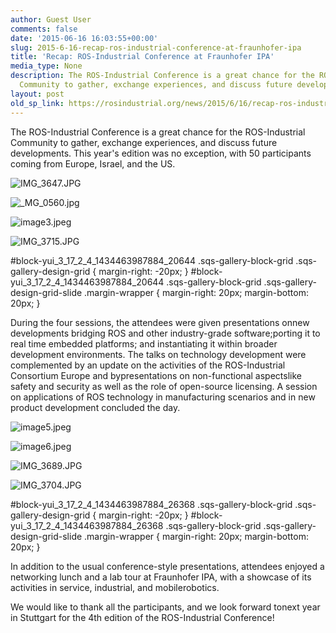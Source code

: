 ```yaml
---
author: Guest User
comments: false
date: '2015-06-16 16:03:55+00:00'
slug: 2015-6-16-recap-ros-industrial-conference-at-fraunhofer-ipa
title: 'Recap: ROS-Industrial Conference at Fraunhofer IPA'
media_type: None
description: The ROS-Industrial Conference is a great chance for the ROS-Industrial
  Community to gather, exchange experiences, and discuss future developments. ...
layout: post
old_sp_link: https://rosindustrial.org/news/2015/6/16/recap-ros-industrial-conference-at-fraunhofer-ipa
---
```


The ROS-Industrial Conference is a great chance for the ROS-Industrial Community to gather, exchange experiences, and discuss future developments. This year's edition was no exception, with 50 participants coming from Europe, Israel, and the US.

![IMG_3647.JPG](https://images.squarespace-cdn.com/content/v1/51df34b1e4b08840dcfd2841/1434478866588-JREI8Q1LJA3KQE3I8OEY/IMG_3647.JPG)

![_MG_0560.jpg](https://images.squarespace-cdn.com/content/v1/51df34b1e4b08840dcfd2841/1434479054208-WYVSIW0QQHIQP1M943TU/_MG_0560.jpg)

![image3.jpeg](https://images.squarespace-cdn.com/content/v1/51df34b1e4b08840dcfd2841/1434468930051-HDQZ1N6CMICWHDYEFDK9/image3.jpeg)

![IMG_3715.JPG](https://images.squarespace-cdn.com/content/v1/51df34b1e4b08840dcfd2841/1434469566906-S5I6RTDNOPTXW5H2VRUX/IMG_3715.JPG)

#block-yui\_3\_17\_2\_4\_1434463987884\_20644 .sqs-gallery-block-grid .sqs-gallery-design-grid { margin-right: -20px; }
#block-yui\_3\_17\_2\_4\_1434463987884\_20644 .sqs-gallery-block-grid .sqs-gallery-design-grid-slide .margin-wrapper { margin-right: 20px; margin-bottom: 20px; }

During the four sessions, the attendees were given presentations onnew developments bridging ROS and other industry-grade software;porting it to real time embedded platforms; and instantiating it within broader development environments. The talks on technology development were complemented by an update on the activities of the ROS-Industrial Consortium Europe and bypresentations on non-functional aspectslike safety and security as well as the role of open-source licensing. A session on applications of ROS technology in manufacturing scenarios and in new product development concluded the day.

![image5.jpeg](https://images.squarespace-cdn.com/content/v1/51df34b1e4b08840dcfd2841/1434468808483-ZDX3Q929D7RA5Y0HIG9U/image5.jpeg)

![image6.jpeg](https://images.squarespace-cdn.com/content/v1/51df34b1e4b08840dcfd2841/1434468819344-J3BA49SIO1K7L19YKMO1/image6.jpeg)

![IMG_3689.JPG](https://images.squarespace-cdn.com/content/v1/51df34b1e4b08840dcfd2841/1434468843612-2QX0I8N3N0DUE8XFB4MK/IMG_3689.JPG)

![IMG_3704.JPG](https://images.squarespace-cdn.com/content/v1/51df34b1e4b08840dcfd2841/1434468861334-9DSL5UMMF7D09CVRTMQ3/IMG_3704.JPG)

#block-yui\_3\_17\_2\_4\_1434463987884\_26368 .sqs-gallery-block-grid .sqs-gallery-design-grid { margin-right: -20px; }
#block-yui\_3\_17\_2\_4\_1434463987884\_26368 .sqs-gallery-block-grid .sqs-gallery-design-grid-slide .margin-wrapper { margin-right: 20px; margin-bottom: 20px; }

In addition to the usual conference-style presentations, attendees enjoyed a networking lunch and a lab tour at Fraunhofer IPA, with a showcase of its activities in service, industrial, and mobilerobotics.

We would like to thank all the participants, and we look forward tonext year in Stuttgart for the 4th edition of the ROS-Industrial Conference!


